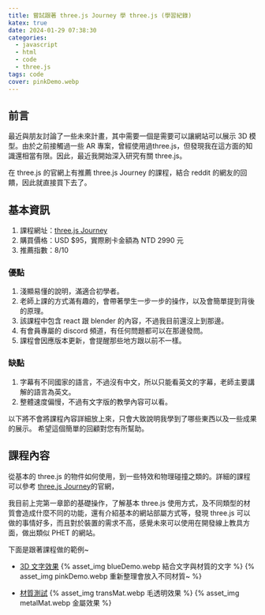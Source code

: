 ```yaml
---
title: 嘗試跟著 three.js Journey 學 three.js (學習紀錄)
katex: true
date: 2024-01-29 07:38:30
categories:
  - javascript
  - html
  - code
  - three.js
tags: code
cover: pinkDemo.webp
---
```


## 前言 

最近與朋友討論了一些未來計畫，其中需要一個是需要可以讓網站可以展示 3D 模型。由於之前接觸過一些 AR 專案，曾經使用過three.js，但發現我在這方面的知識還相當有限。因此，最近我開始深入研究有關 three.js。

在 three.js 的官網上有推薦 three.js Journey 的課程，結合 reddit 的網友的回饋，因此就直接買下去了。

## 基本資訊

1. 課程網址：[three.js Journey](https://threejs-journey.com/)
2. 購買價格：USD $95，實際刷卡金額為 NTD 2990 元
3. 推薦指數：8/10

### 優點

1. 淺顯易懂的說明，滿適合初學者。
2. 老師上課的方式滿有趣的，會帶著學生一步一步的操作，以及會簡單提到背後的原理。
3. 該課程中包含 react 跟 blender 的內容，不過我目前還沒上到那邊。
4. 有會員專屬的 discord 頻道，有任何問題都可以在那邊發問。
5. 課程會因應版本更新，會提醒那些地方跟以前不一樣。

### 缺點

1. 字幕有不同國家的語言，不過沒有中文，所以只能看英文的字幕，老師主要講解的語言為英文。
2. 整體速度偏慢，不過有文字版的教學內容可以看。

以下將不會將課程內容詳細放上來，只會大致說明我學到了哪些東西以及一些成果的展示。
希望這個簡單的回顧對您有所幫助。

## 課程內容
從基本的 three.js 的物件如何使用，到一些特效和物理碰撞之類的。詳細的課程可以參考 [three.js Journey](https://threejs-journey.com/)的官網，

我目前上完第一章節的基礎操作，了解基本 three.js 使用方式，及不同類型的材質會造成什麼不同的功能，還有介紹基本的網站部屬方式等，發現 three.js 可以做的事情好多，而且對於裝置的需求不高，感覺未來可以使用在開發線上教具方面，做出類似 PHET 的網站。

下面是跟著課程做的範例~

- [3D 文字效果](https://michaelpig0912.github.io/sideProject/threejs/text3D/index.html)
    {% asset_img  blueDemo.webp 結合文字與材質的文字 %}
    {% asset_img  pinkDemo.webp 重新整理會放入不同材質~ %}

- [材質測試](https://michaelpig0912.github.io/sideProject/threejs/materials/index.html)
    {% asset_img  transMat.webp 毛透明效果 %}
    {% asset_img  metalMat.webp 金屬效果 %}